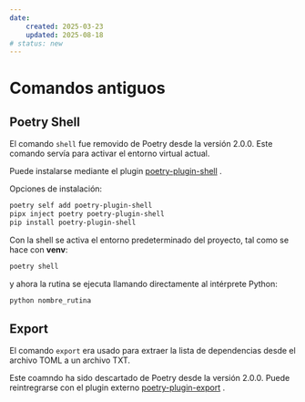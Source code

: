 ```yaml
---
date:
    created: 2025-03-23
    updated: 2025-08-18
# status: new
---
```


# Comandos antiguos



## Poetry Shell

El comando `shell` fue removido de Poetry desde la versión 2.0.0.
Este comando servía para activar el entorno virtual actual.


Puede instalarse mediante el plugin [poetry-plugin-shell](https://github.com/python-poetry/poetry-plugin-shell)
.

Opciones de instalación:

```bash title="Shell - instalar"
poetry self add poetry-plugin-shell
pipx inject poetry poetry-plugin-shell
pip install poetry-plugin-shell
```


Con la shell se activa el entorno predeterminado del proyecto,
tal como se hace con **venv**:

```bash title="Shell - actualizar"
poetry shell
```

y ahora la rutina se ejecuta llamando directamente al intérprete Python:

```bash title="Shell - ejecutar"
python nombre_rutina
```





## Export

El comando `export` era usado para extraer la lista de dependencias
desde el archivo TOML a un archivo TXT.

Este coamndo ha sido descartado de Poetry desde la versión 2.0.0.
Puede reintregrarse con el plugin externo [poetry-plugin-export](https://github.com/python-poetry/poetry-plugin-export)
.




